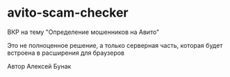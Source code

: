 # avito-scam-checker
ВКР на тему "Определение мошенников на Авито"

Это не полноценное решение, а только серверная часть, которая будет встроена в расширения для браузеров

Автор Алексей Бунак
